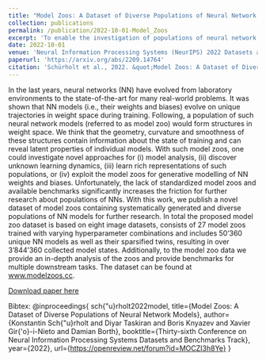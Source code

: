 ```yaml
---
title: "Model Zoos: A Dataset of Diverse Populations of Neural Network Models"
collection: publications
permalink: /publication/2022-10-01-Model_Zoos
excerpt: 'To enable the investigation of populations of neural network models, we release a novel dataset of diverse model zoos with this work.'
date: 2022-10-01
venue: 'Neural Information Processing Systems (NeurIPS) 2022 Datasets and Benchmarks Track'
paperurl: 'https://arxiv.org/abs/2209.14764'
citation: 'Schürholt et al., 2022. &quot;Model Zoos: A Dataset of Diverse Populations of Neural Network Models.&quot; <i>NeurIPS</i> 2022.'
---
```


In the last years, neural networks (NN) have evolved from laboratory environments to the state-of-the-art for many real-world problems. It was shown that NN models (i.e., their weights and biases) evolve on unique trajectories in weight space during training. Following, a population of such neural network models (referred to as model zoo) would form structures in weight space. We think that the geometry, curvature and smoothness of these structures contain information about the state of training and can reveal latent properties of individual models. With such model zoos, one could investigate novel approaches for (i) model analysis, (ii) discover unknown learning dynamics, (iii) learn rich representations of such populations, or (iv) exploit the model zoos for generative modelling of NN weights and biases. Unfortunately, the lack of standardized model zoos and available benchmarks significantly increases the friction for further research about populations of NNs. With this work, we publish a novel dataset of model zoos containing systematically generated and diverse populations of NN models for further research. In total the proposed model zoo dataset is based on eight image datasets, consists of 27 model zoos trained with varying hyperparameter combinations and includes 50’360 unique NN models as well as their sparsified twins, resulting in over 3’844’360 collected model states. Additionally, to the model zoo data we provide an in-depth analysis of the zoos and provide benchmarks for multiple downstream tasks. The dataset can be found at www.modelzoos.cc.

[Download paper here](https://arxiv.org/abs/2209.14764)

Bibtex: 
@inproceedings{
sch{\"u}rholt2022model,
title={Model Zoos: A Dataset of Diverse Populations of Neural Network Models},
author={Konstantin Sch{\"u}rholt and Diyar Taskiran and Boris Knyazev and Xavier Gir{\'o}-i-Nieto and Damian Borth},
booktitle={Thirty-sixth Conference on Neural Information Processing Systems Datasets and Benchmarks Track},
year={2022},
url={https://openreview.net/forum?id=MOCZI3h8Ye}
}